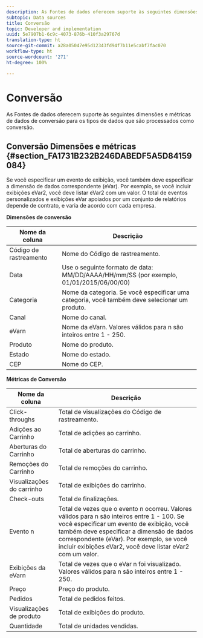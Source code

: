 ```yaml
---
description: As Fontes de dados oferecem suporte às seguintes dimensões e métricas de dados de conversão para os tipos de dados que são processados como conversão.
subtopic: Data sources
title: Conversão
topic: Developer and implementation
uuid: 5e7907b1-6c9c-4073-876b-410f3a29767d
translation-type: ht
source-git-commit: a28a05047e95d12343fd94f7b11e5cabf7fac070
workflow-type: ht
source-wordcount: '271'
ht-degree: 100%

---
```



# Conversão

As Fontes de dados oferecem suporte às seguintes dimensões e métricas de dados de conversão para os tipos de dados que são processados como conversão.

## Conversão  Dimensões e métricas {#section_FA1731B232B246DABEDF5A5D84159084}

Se você especificar um evento de exibição, você também deve especificar a dimensão de dados correspondente (eVar). Por exemplo, se você incluir exibições eVar2, você deve listar eVar2 com um valor. O total de eventos personalizados e exibições eVar apoiados por um conjunto de relatórios depende de contrato, e varia de acordo com cada empresa.

<p class="head"> <b>Dimensões de conversão</b> </p>

| Nome da coluna | Descrição |
|--- |--- |
| Código de rastreamento | Nome do Código de rastreamento. |
| Data | Use o seguinte formato de data: MM/DD/AAAA/HH/mm/SS (por exemplo, 01/01/2015/06/00/00) |
| Categoria | Nome da categoria.  Se você especificar uma categoria, você também deve selecionar um produto. |
| Canal | Nome do canal. |
| eVarn | Nome da eVarn. Valores válidos para n são inteiros entre 1 - 250. |
| Produto | Nome do produto. |
| Estado | Nome do estado. |
| CEP | Nome do CEP. |

<p class="head"> <b>Métricas de Conversão</b> </p>

| Nome da coluna | Descrição |
|--- |--- |
| Click-throughs | Total de visualizações do Código de rastreamento. |
| Adições ao Carrinho | Total de adições ao carrinho. |
| Aberturas do Carrinho | Total de aberturas do carrinho. |
| Remoções do Carrinho | Total de remoções do carrinho. |
| Visualizações do carrinho | Total de exibições do carrinho. |
| Check-outs | Total de finalizações. |
| Evento n | Total de vezes que o evento n ocorreu. Valores válidos para n são inteiros entre 1 - 100.  Se você especificar um evento de exibição, você também deve especificar a dimensão de dados correspondente (eVar). Por exemplo, se você incluir exibições eVar2, você deve listar eVar2 com um valor. |
| Exibições da eVarn | Total de vezes que o eVar n foi visualizado. Valores válidos para n são inteiros entre 1 - 250. |
| Preço | Preço do produto. |
| Pedidos | Total de pedidos feitos. |
| Visualizações de produto | Total de exibições do produto. |
| Quantidade | Total de unidades vendidas. |
